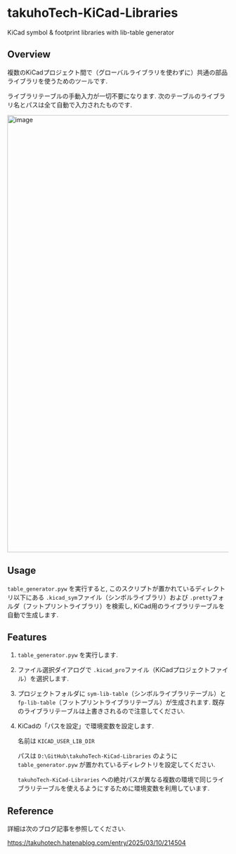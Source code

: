 # takuhoTech-KiCad-Libraries
KiCad symbol & footprint libraries with lib-table generator

## Overview
複数のKiCadプロジェクト間で（グローバルライブラリを使わずに）共通の部品ライブラリを使うためのツールです.

ライブラリテーブルの手動入力が一切不要になります. 次のテーブルのライブラリ名とパスは全て自動で入力されたものです.

<img width="1514" height="996" alt="image" src="https://github.com/user-attachments/assets/3e6103c1-8c46-4056-b2b3-435ff5173972" />

## Usage
`table_generator.pyw` を実行すると, このスクリプトが置かれているディレクトリ以下にある `.kicad_sym`ファイル（シンボルライブラリ）および `.pretty`フォルダ（フットプリントライブラリ）を検索し, KiCad用のライブラリテーブルを自動で生成します.

## Features
1. `table_generator.pyw` を実行します.
2. ファイル選択ダイアログで `.kicad_pro`ファイル（KiCadプロジェクトファイル）を選択します.
3. プロジェクトフォルダに `sym-lib-table`（シンボルライブラリテーブル）と `fp-lib-table`（フットプリントライブラリテーブル）が生成されます. 既存のライブラリテーブルは上書きされるので注意してください.
4. KiCadの「パスを設定」で環境変数を設定します.
   
   名前は `KICAD_USER_LIB_DIR`
   
   パスは `D:\GitHub\takuhoTech-KiCad-Libraries` のように `table_generator.pyw` が置かれているディレクトリを設定してください.

   `takuhoTech-KiCad-Libraries` への絶対パスが異なる複数の環境で同じライブラリテーブルを使えるようにするために環境変数を利用しています.

## Reference
詳細は次のブログ記事を参照してください.

https://takuhotech.hatenablog.com/entry/2025/03/10/214504
